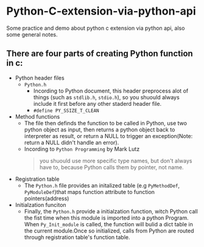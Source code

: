 # Python-C-extension-via-python-api

Some practice and demo about python c extension via python api, also some general notes.

## There are four parts of creating Python function in c:

- Python header files
  - `Python.h`
    - Incording to Python document, this header preprocess alot of things (such as `stdlib.h`, `stdio.h`), so you shuould always include it first before any other staderd header file.
    - `#define PY_SSIZE_T_CLEAN`  
- Method functions
  - The file then definds the function to be called in Python, use two python object as input, then returns a python object back to interpreter as result, or return a NULL to trigger an exception(Note: return a NULL didn't handle an error).
  - Incording to `Python Programming` by Mark Lutz
    > you shuould use more specific type names, but don't always have to, because Python calls them by pointer, not name.
- Registration table
  - The `Python.h` file provides an initalized table (e.g `PyMethodDef`, `PyModuleDef`)that maps function attribute to function pointers(address)
- Initialzation funciton 
  - Finally, the `Python.h` provide a initialzation function, witch Python call the fist time when this module is imported into a python Program. When `Py_Init_module` is called, the function will bulid a dict table in the current module.Once so initialized, calls from Python are routed through registration table's function table.
